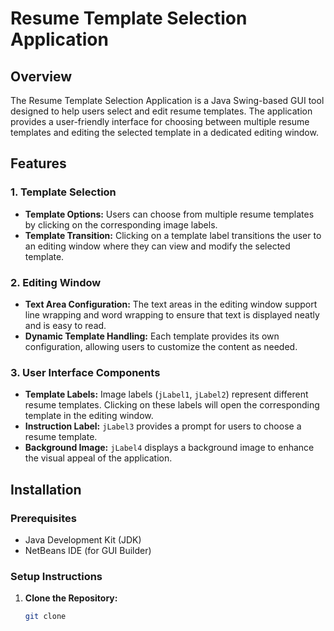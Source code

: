 # Resume Template Selection Application

## Overview

The Resume Template Selection Application is a Java Swing-based GUI tool designed to help users select and edit resume templates. The application provides a user-friendly interface for choosing between multiple resume templates and editing the selected template in a dedicated editing window.

## Features

### 1. **Template Selection**
- **Template Options:** Users can choose from multiple resume templates by clicking on the corresponding image labels.
- **Template Transition:** Clicking on a template label transitions the user to an editing window where they can view and modify the selected template.

### 2. **Editing Window**
- **Text Area Configuration:** The text areas in the editing window support line wrapping and word wrapping to ensure that text is displayed neatly and is easy to read.
- **Dynamic Template Handling:** Each template provides its own configuration, allowing users to customize the content as needed.

### 3. **User Interface Components**
- **Template Labels:** Image labels (`jLabel1`, `jLabel2`) represent different resume templates. Clicking on these labels will open the corresponding template in the editing window.
- **Instruction Label:** `jLabel3` provides a prompt for users to choose a resume template.
- **Background Image:** `jLabel4` displays a background image to enhance the visual appeal of the application.

## Installation

### Prerequisites
- Java Development Kit (JDK)
- NetBeans IDE (for GUI Builder)

### Setup Instructions
1. **Clone the Repository:**
   ```bash
   git clone 
